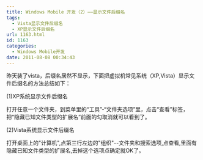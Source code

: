 ```yaml
---
title: Windows Mobile 开发（2）——显示文件后缀名
tags:
  - Vista显示文件后缀名
  - XP显示文件后缀名
url: 1163.html
id: 1163
categories:
  - Windows Mobile开发
date: 2011-08-08 00:34:43
---
```


昨天装了vista，后缀名居然不显示，下面把虚拟机常见系统（XP,Vista）显示文件后缀名的方法总结如下：  
  
(1)XP系统显示文件后缀名

打开任意一个文件夹，到菜单里的“工具”-“文件夹选项”里，点击“查看”标签，把“隐藏已知文件类型的扩展名”前面的勾取消就可以看到了。

(2)Vista系统显示文件后缀名

打开桌面上的"计算机",点第三行左边的"组织"--文件夹和搜索选项,点查看,里面有隐藏已知文件类型的扩展名,去掉这个选项点确定就OK了。